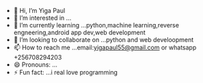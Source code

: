 - 👋 Hi, I’m Yiga Paul
- 👀 I’m interested in ...
- 🌱 I’m currently learning ...python,machine learning,reverse engneering,android app dev,web development
- 💞️ I’m looking to collaborate on ...python and web develoopment
- 📫 How to reach me ...email:yigapaul55@gmail.com or whatsapp +256708294203
- 😄 Pronouns: ...
- ⚡ Fun fact: ...i real love programming

<!---
Pyiga/Pyiga is a ✨ special ✨ repository because its `README.md` (this file) appears on your GitHub profile.
You can click the Preview link to take a look at your changes.
--->
